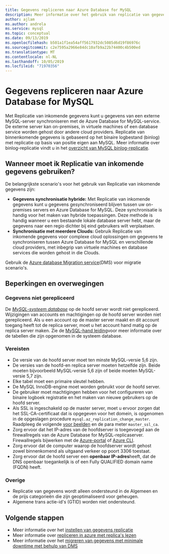 ```yaml
---
title: Gegevens repliceren naar Azure Database for MySQL
description: Meer informatie over het gebruik van replicatie van gegevens in een externe server naar de Azure Database for MySQL-service.
author: ajlam
ms.author: andrela
ms.service: mysql
ms.topic: conceptual
ms.date: 09/13/2019
ms.openlocfilehash: b501a1f1ea54aff5617932dc5085d6d19f86976c
ms.sourcegitcommit: c2e7595a2966e84dc10afb9a22b74400c4b500ed
ms.translationtype: MT
ms.contentlocale: nl-NL
ms.lasthandoff: 10/05/2019
ms.locfileid: "71970356"
---
```

# <a name="replicate-data-into-azure-database-for-mysql"></a>Gegevens repliceren naar Azure Database for MySQL

Met Replicatie van inkomende gegevens kunt u gegevens van een externe MySQL-server synchroniseren met de Azure Database for MySQL-service. De externe server kan on-premises, in virtuele machines of een database service worden gehost door andere cloud providers. Replicatie van binnenkomende gegevens is gebaseerd op het binaire logbestand (binlog) met replicatie op basis van positie eigen aan MySQL. Meer informatie over binlog-replicatie vindt u in het [overzicht van MySQL binlog-replicatie](https://dev.mysql.com/doc/refman/5.7/en/binlog-replication-configuration-overview.html). 

## <a name="when-to-use-data-in-replication"></a>Wanneer moet ik Replicatie van inkomende gegevens gebruiken?
De belangrijkste scenario's voor het gebruik van Replicatie van inkomende gegevens zijn:

- **Gegevens synchronisatie hybride:** Met Replicatie van inkomende gegevens kunt u gegevens gesynchroniseerd blijven tussen uw on-premises servers en Azure Database for MySQL. Deze synchronisatie is handig voor het maken van hybride toepassingen. Deze methode is handig wanneer u een bestaande lokale database server hebt, maar de gegevens naar een regio dichter bij eind gebruikers wilt verplaatsen.
- **Synchronisatie met meerdere Clouds:** Gebruik Replicatie van inkomende gegevens voor complexe cloud oplossingen om gegevens te synchroniseren tussen Azure Database for MySQL en verschillende cloud providers, met inbegrip van virtuele machines en database services die worden gehost in die Clouds.
 
Gebruik de [Azure database Migration service](https://azure.microsoft.com/services/database-migration/)(DMS) voor migratie scenario's.

## <a name="limitations-and-considerations"></a>Beperkingen en overwegingen

### <a name="data-not-replicated"></a>Gegevens niet gerepliceerd
De [*MySQL-systeem database*](https://dev.mysql.com/doc/refman/5.7/en/system-database.html) op de hoofd server wordt niet gerepliceerd. Wijzigingen van accounts en machtigingen op de hoofd server worden niet gerepliceerd. Als u een account op de master server maakt en dit account toegang heeft tot de replica server, moet u het account hand matig op de replica server maken. Zie de [MySQL-hand leiding](https://dev.mysql.com/doc/refman/5.7/en/system-database.html)voor meer informatie over de tabellen die zijn opgenomen in de systeem database.

### <a name="requirements"></a>Vereisten
- De versie van de hoofd server moet ten minste MySQL-versie 5,6 zijn. 
- De versies van de hoofd-en replica server moeten hetzelfde zijn. Beide moeten bijvoorbeeld MySQL-versie 5,6 zijn of beide moeten MySQL-versie 5,7 zijn.
- Elke tabel moet een primaire sleutel hebben.
- De MySQL InnoDB-engine moet worden gebruikt voor de hoofd server.
- De gebruiker moet machtigingen hebben voor het configureren van binaire logboek registratie en het maken van nieuwe gebruikers op de hoofd server.
- Als SSL is ingeschakeld op de master server, moet u ervoor zorgen dat het SSL-CA-certificaat dat is opgegeven voor het domein, is opgenomen in de opgeslagen procedure `mysql.az_replication_change_master`. Raadpleeg de volgende [voor beelden](https://docs.microsoft.com/azure/mysql/howto-data-in-replication#link-master-and-replica-servers-to-start-data-in-replication) en de para meter `master_ssl_ca`.
- Zorg ervoor dat het IP-adres van de hoofdserver is toegevoegd aan de firewallregels van de Azure Database for MySQL-replicaserver. Firewallregels bijwerken met de [Azure-portal](https://docs.microsoft.com/azure/mysql/howto-manage-firewall-using-portal) of [Azure CLI](https://docs.microsoft.com/azure/mysql/howto-manage-firewall-using-cli).
- Zorg ervoor dat de computer waarop de hoofdserver wordt gehost zowel binnenkomend als uitgaand verkeer op poort 3306 toestaat.
- Zorg ervoor dat de hoofd server een **openbaar IP-adres**heeft, dat de DNS openbaar toegankelijk is of een Fully QUALIFIED domain name (FQDN) heeft.

### <a name="other"></a>Overige
- Replicatie van gegevens wordt alleen ondersteund in de Algemeen en de prijs categorieën die zijn geoptimaliseerd voor geheugen.
- Algemene trans actie-id's (GTID) worden niet ondersteund.

## <a name="next-steps"></a>Volgende stappen
- Meer informatie over het [instellen van gegevens replicatie](howto-data-in-replication.md)
- Meer informatie over [repliceren in azure met replica's lezen](concepts-read-replicas.md)
- Meer informatie over het [migreren van gegevens met minimale downtime met behulp van DMS](howto-migrate-online.md)